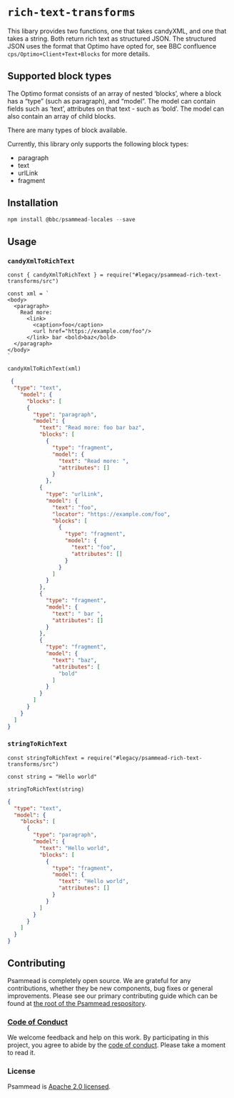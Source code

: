 # `rich-text-transforms`

This libary provides two functions, one that takes candyXML, and one that takes
a string. Both return rich text as structured JSON. The structured JSON uses the
format that Optimo have opted for, see BBC confluence `cps/Optimo+Client+Text+Blocks` for more details.

## Supported block types

The Optimo format consists of an array of nested ‘blocks’, where a block has a
“type” (such as paragraph), and “model”. The model can contain fields such as
‘text’, attributes on that text - such as ‘bold’. The model can also contain an
array of child blocks.

There are many types of block available.

Currently, this library only supports the following block types:

- paragraph
- text
- urlLink
- fragment

## Installation

```jsx
npm install @bbc/psammead-locales --save
```

## Usage

### `candyXmlToRichText`

```
const { candyXmlToRichText } = require("#legacy/psammead-rich-text-transforms/src")

const xml = `
<body>
  <paragraph>
    Read more:
      <link>
        <caption>foo</caption>
        <url href="https://example.com/foo"/>
      </link> bar <bold>baz</bold>
  </paragraph>
</body>
`

candyXmlToRichText(xml)
```

```json
 {
  "type": "text",
    "model": {
      "blocks": [
      {
        "type": "paragraph",
        "model": {
          "text": "Read more: foo bar baz",
          "blocks": [
            {
              "type": "fragment",
              "model": {
                "text": "Read more: ",
                "attributes": []
              }
            },
          {
            "type": "urlLink",
            "model": {
              "text": "foo",
              "locator": "https://example.com/foo",
              "blocks": [
                {
                  "type": "fragment",
                  "model": {
                    "text": "foo",
                    "attributes": []
                  }
                }
              ]
            }
          },
          {
            "type": "fragment",
            "model": {
              "text": " bar ",
              "attributes": []
            }
          },
          {
            "type": "fragment",
            "model": {
              "text": "baz",
              "attributes": [
                "bold"
              ]
            }
          }
        ]
      }
    }
  ]
}
```

### `stringToRichText`

```
const stringToRichText = require("#legacy/psammead-rich-text-transforms/src")

const string = "Hello world"

stringToRichText(string)
```

```json
{
  "type": "text",
  "model": {
    "blocks": [
      {
        "type": "paragraph",
        "model": {
          "text": "Hello world",
          "blocks": [
            {
              "type": "fragment",
              "model": {
                "text": "Hello world",
                "attributes": []
              }
            }
          ]
        }
      }
    ]
  }
}
```

## Contributing

Psammead is completely open source. We are grateful for any contributions, whether they be new components, bug fixes or general improvements. Please see our primary contributing guide which can be found at [the root of the Psammead respository](https://github.com/bbc/psammead/blob/latest/CONTRIBUTING.md).

### [Code of Conduct](https://github.com/bbc/psammead/blob/latest/CODE_OF_CONDUCT.md)

We welcome feedback and help on this work. By participating in this project, you agree to abide by the [code of conduct](https://github.com/bbc/psammead/blob/latest/CODE_OF_CONDUCT.md). Please take a moment to read it.

### License

Psammead is [Apache 2.0 licensed](https://github.com/bbc/psammead/blob/latest/LICENSE).
